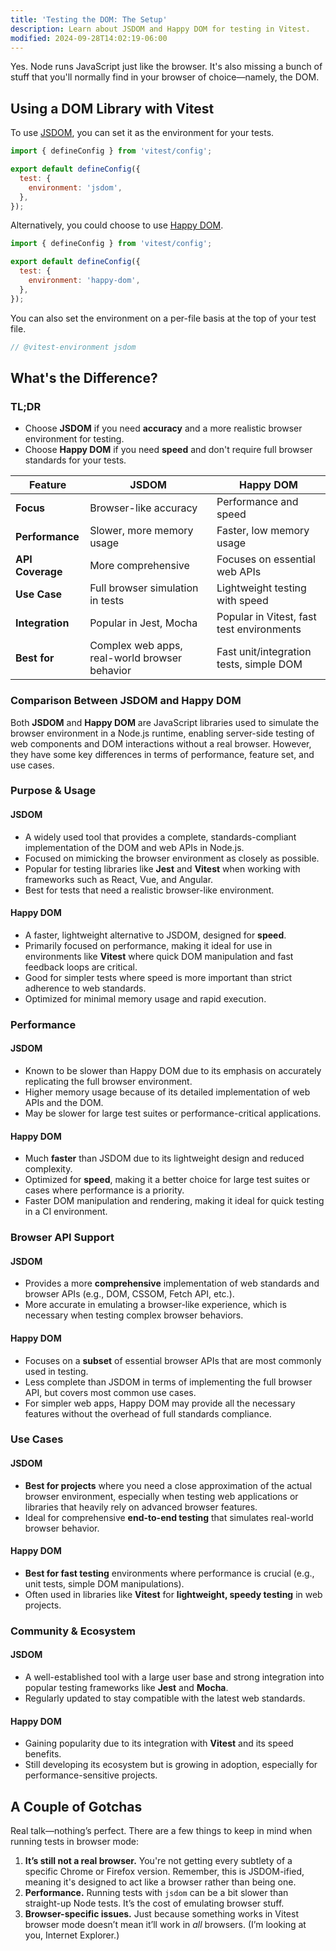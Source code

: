```yaml
---
title: 'Testing the DOM: The Setup'
description: Learn about JSDOM and Happy DOM for testing in Vitest.
modified: 2024-09-28T14:02:19-06:00
---
```


Yes. Node runs JavaScript just like the browser. It's also missing a bunch of stuff that you'll normally find in your browser of choice—namely, the DOM.

## Using a DOM Library with Vitest

To use [JSDOM](https://www.npmjs.com/package/jsdom), you can set it as the environment for your tests.

```js
import { defineConfig } from 'vitest/config';

export default defineConfig({
  test: {
    environment: 'jsdom',
  },
});
```

Alternatively, you could choose to use [Happy DOM](https://www.npmjs.com/package/happy-dom).

```js
import { defineConfig } from 'vitest/config';

export default defineConfig({
  test: {
    environment: 'happy-dom',
  },
});
```

You can also set the environment on a per-file basis at the top of your test file.

```js
// @vitest-environment jsdom
```

## What's the Difference?

### TL;DR

- Choose **JSDOM** if you need **accuracy** and a more realistic browser environment for testing.
- Choose **Happy DOM** if you need **speed** and don't require full browser standards for your tests.

| Feature          | **JSDOM**                                     | **Happy DOM**                             |
| ---------------- | --------------------------------------------- | ----------------------------------------- |
| **Focus**        | Browser-like accuracy                         | Performance and speed                     |
| **Performance**  | Slower, more memory usage                     | Faster, low memory usage                  |
| **API Coverage** | More comprehensive                            | Focuses on essential web APIs             |
| **Use Case**     | Full browser simulation in tests              | Lightweight testing with speed            |
| **Integration**  | Popular in Jest, Mocha                        | Popular in Vitest, fast test environments |
| **Best for**     | Complex web apps, real-world browser behavior | Fast unit/integration tests, simple DOM   |

### Comparison Between **JSDOM** and **Happy DOM**

Both **JSDOM** and **Happy DOM** are JavaScript libraries used to simulate the browser environment in a Node.js runtime, enabling server-side testing of web components and DOM interactions without a real browser. However, they have some key differences in terms of performance, feature set, and use cases.

### Purpose & Usage

#### JSDOM

- A widely used tool that provides a complete, standards-compliant implementation of the DOM and web APIs in Node.js.
- Focused on mimicking the browser environment as closely as possible.
- Popular for testing libraries like **Jest** and **Vitest** when working with frameworks such as React, Vue, and Angular.
- Best for tests that need a realistic browser-like environment.

#### Happy DOM

- A faster, lightweight alternative to JSDOM, designed for **speed**.
- Primarily focused on performance, making it ideal for use in environments like **Vitest** where quick DOM manipulation and fast feedback loops are critical.
- Good for simpler tests where speed is more important than strict adherence to web standards.
- Optimized for minimal memory usage and rapid execution.

### Performance

#### JSDOM

- Known to be slower than Happy DOM due to its emphasis on accurately replicating the full browser environment.
- Higher memory usage because of its detailed implementation of web APIs and the DOM.
- May be slower for large test suites or performance-critical applications.

#### Happy DOM

- Much **faster** than JSDOM due to its lightweight design and reduced complexity.
- Optimized for **speed**, making it a better choice for large test suites or cases where performance is a priority.
- Faster DOM manipulation and rendering, making it ideal for quick testing in a CI environment.

### Browser API Support

#### JSDOM

- Provides a more **comprehensive** implementation of web standards and browser APIs (e.g., DOM, CSSOM, Fetch API, etc.).
- More accurate in emulating a browser-like experience, which is necessary when testing complex browser behaviors.

#### Happy DOM

- Focuses on a **subset** of essential browser APIs that are most commonly used in testing.
- Less complete than JSDOM in terms of implementing the full browser API, but covers most common use cases.
- For simpler web apps, Happy DOM may provide all the necessary features without the overhead of full standards compliance.

### Use Cases

#### JSDOM

- **Best for projects** where you need a close approximation of the actual browser environment, especially when testing web applications or libraries that heavily rely on advanced browser features.
- Ideal for comprehensive **end-to-end testing** that simulates real-world browser behavior.

#### Happy DOM

- **Best for fast testing** environments where performance is crucial (e.g., unit tests, simple DOM manipulations).
- Often used in libraries like **Vitest** for **lightweight, speedy testing** in web projects.

### Community & Ecosystem

#### JSDOM

- A well-established tool with a large user base and strong integration into popular testing frameworks like **Jest** and **Mocha**.
- Regularly updated to stay compatible with the latest web standards.

#### Happy DOM

- Gaining popularity due to its integration with **Vitest** and its speed benefits.
- Still developing its ecosystem but is growing in adoption, especially for performance-sensitive projects.

## A Couple of Gotchas

Real talk—nothing’s perfect. There are a few things to keep in mind when running tests in browser mode:

1. **It’s still not a real browser.** You're not getting every subtlety of a specific Chrome or Firefox version. Remember, this is JSDOM-ified, meaning it's designed to act like a browser rather than being one.
2. **Performance.** Running tests with `jsdom` can be a bit slower than straight-up Node tests. It’s the cost of emulating browser stuff.
3. **Browser-specific issues.** Just because something works in Vitest browser mode doesn’t mean it’ll work in _all_ browsers. (I’m looking at you, Internet Explorer.)
